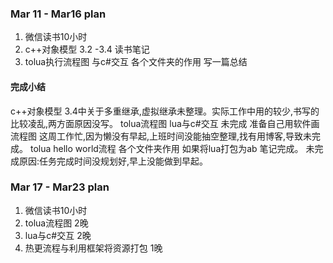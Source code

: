 ### Mar 11 - Mar16 plan
1. 微信读书10小时
2. c++对象模型 3.2 -3.4 读书笔记
3. tolua执行流程图 与c#交互 各个文件夹的作用 写一篇总结
#### 完成小结
c++对象模型 3.4中关于多重继承,虚拟继承未整理。实际工作中用的较少,书写的比较凌乱,两方面原因没写。
tolua流程图 lua与c#交互 未完成 准备自己用软件画流程图 这周工作忙,因为懒没有早起,上班时间没能抽空整理,找有用博客,导致未完成。
tolua hello world流程 各个文件夹作用 如果将lua打包为ab 笔记完成。
未完成原因:任务完成时间没规划好,早上没能做到早起。


### Mar 17 - Mar23 plan
1. 微信读书10小时
2. tolua流程图 2晚
3. lua与c#交互 2晚
4. 热更流程与利用框架将资源打包 1晚


